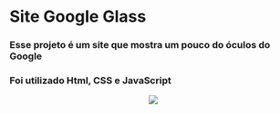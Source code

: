 # Site Google Glass
### Esse projeto é um site que mostra um pouco do óculos do Google

### Foi utilizado Html, CSS e JavaScript

 <p align="center">
    <img windth="470" src="projeto-glass-html5\_imagens\video-site-google-glass.gif">
</p>
